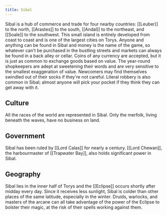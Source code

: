 ```yaml
---
title: Sibal
---
```


Sibal is a hub of commerce and trade for four nearby countries: [[Leuber]] to the north, [[Arastes]] to the south, [[Andal]] to the northeast, and [[Soale]] to the southwest. This small island is entirely developed from coast to coast and is one of the largest cities on Torys. Anyone and anything can be found in Sibal and money is the name of the game, so whatever can't be purchased in the bustling streets and markets can always be found in a back alley or cellar. Coins of any currency are accepted, but it is just as common to exchange goods based on value. The year-round shopkeepers are adept at sweetening their words and are very sensitive to the smallest exaggeration of value. Newcomers may find themselves swindled out of their socks if they're not careful. Literal robbery is also common in Sibal; almost anyone will pick your pocket if they think they can get away with it.

## Culture

All the races of the world are represented in Sibal. Only the merfolk, living beneath the waves, have no business on land.

## Government

Sibal has been ruled by [[Lord Calas]] for nearly a century. [[Lord Chewan]], the harbourmaster of [[Trapwater Bay]], also holds significant power in Sibal.

## Geography

Sibal lies in the inner half of Torys and the [[Eclipse]] occurs shortly after midday every day. Since it receives less sunlight, Sibal is colder than other places of the same latitude, especially in the winter. Druids, warlocks, and masters of the arcane can all take advantage of the power of the Eclipse to bolster their magic, at the risk of their spells working against them.
